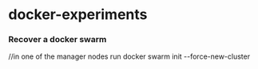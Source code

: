 # docker-experiments


### Recover a docker swarm


   //in one of the manager nodes run 
   docker swarm init --force-new-cluster  
       
   
   
